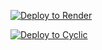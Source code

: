 [![Deploy to Render](https://render.com/images/deploy-to-render-button.svg)](https://render.com/deploy?repo=https://github.com/mikmc55/2hyjackett)


[![Deploy to Cyclic](https://deploy.cyclic.sh/button.svg)](https://deploy.cyclic.sh/)

